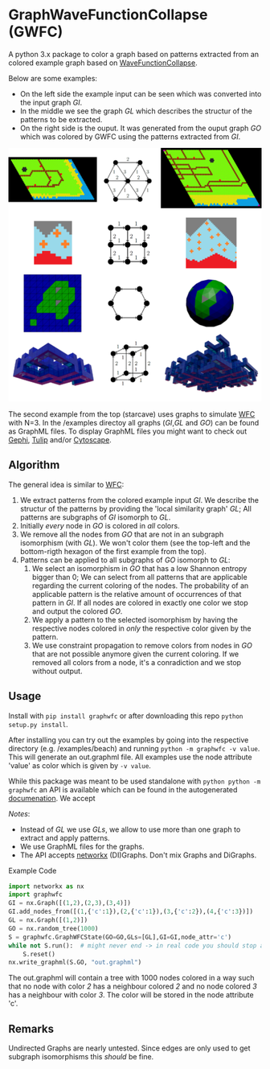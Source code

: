 # GraphWaveFunctionCollapse (GWFC)

A python 3.x package to color a graph based on patterns extracted from an colored example graph based on [WaveFunctionCollapse](https://github.com/mxgmn/WaveFunctionCollapse).

Below are some examples:
* On the left side the example input can be seen which was converted into the input graph *GI*.
* In the middle we see the graph *GL* which describes the structur of the patterns to be extracted.
* On the right side is the ouput. It was generated from the ouput graph *GO* which was colored by GWFC using the patterns extracted from *GI*. 

![overview.png](/examples/overview.png)

The second example from the top (starcave) uses graphs to simulate [WFC](https://github.com/mxgmn/WaveFunctionCollapse) with N=3.
In the /examples directoy all graphs (*GI*,*GL* and *GO*) can be found as GraphML files.
To display GraphML files you might want to check out [Gephi](https://gephi.org), [Tulip](http://tulip.labri.fr/TulipDrupal) and/or [Cytoscape](http://www.cytoscape.org/).

## Algorithm
The general idea is similar to [WFC](https://github.com/mxgmn/WaveFunctionCollapse):
1. We extract patterns from the colored example input *GI*. We describe the structur of the patterns by providing the 'local similarity graph' *GL*; All patterns are subgraphs of *GI* isomorph to *GL*.
2. Initially *every* node in *GO* is colored in *all* colors.
3. We remove all the nodes from *GO* that are not in an subgraph isomorphism (with *GL*). We won't color them (see the top-left and the bottom-rigth hexagon of the first example from the top).
4. Patterns can be applied to all subgraphs of *GO* isomorph to *GL*:
    1. We select an isomorphism in *GO* that has a low Shannon entropy bigger than 0; We can select from all patterns that are applicable regarding the current coloring of the nodes. The probability of an applicable pattern is the relative amount of  occurrences of that pattern in *GI*. If all nodes are colored in exactly one color we stop and output the colored *GO*.
    2. We apply a pattern to the selected isomorphism by having the respective nodes colored in *only* the respective color given by the pattern.
    3. We use constraint propagation to remove colors from nodes in *GO* that are not possible anymore given the current coloring. If we removed all colors from a node, it's a conradiction and we stop without output.

## Usage
Install with `pip install graphwfc` or after downloading this repo `python setup.py install`.

After installing you can try out the examples by going into the respective directory (e.g. /examples/beach) and running `python -m graphwfc -v value`. This will generate an out.graphml file.
All examples use the node attribute 'value' as color which is given by `-v value`.

While this package was meant to be used standalone with `python python -m graphwfc` an API is available which can be found in the autogenerated [documenation](https://lamelizard.github.io/GraphWaveFunctionCollapse/graphwfc.html). We accept 

*Notes*:
* Instead of *GL* we use *GLs*, we allow to use more than one graph to extract and apply patterns.
* We use GraphML files for the graphs.
* The API accepts [networkx](https://networkx.github.io/) (DI)Graphs. Don't mix Graphs and DiGraphs.

Example Code
```python
import networkx as nx
import graphwfc
GI = nx.Graph([(1,2),(2,3),(3,4)])
GI.add_nodes_from([(1,{'c':1}),(2,{'c':1}),(3,{'c':2}),(4,{'c':3})])
GL = nx.Graph([(1,2)])
GO = nx.random_tree(1000)
S = graphwfc.GraphWFCState(GO=GO,GLs=[GL],GI=GI,node_attr='c')
while not S.run():  # might never end -> in real code you should stop after some tries
    S.reset()
nx.write_graphml(S.GO, "out.graphml")
```
The out.graphml will contain a tree with 1000 nodes colored in a way
such that no node with color *2* has a neighbour colored *2* and no
node colored *3* has a neighbour with color *3*. The color will be stored in
the node attribute 'c'.

## Remarks
Undirected Graphs are nearly untested. Since edges are only used to get subgraph isomorphisms this _should_ be fine.
